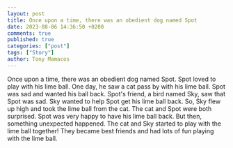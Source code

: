 ```yaml
---
layout: post
title: Once upon a time, there was an obedient dog named Spot
date: 2023-08-06 14:36:50 +0200
comments: true
published: true
categories: ["post"]
tags: ["Story"]
author: Tony Mamacos
---
```

Once upon a time, there was an obedient dog named Spot. Spot loved to play with his lime ball. One day, he saw a cat pass by with his lime ball. Spot was sad and wanted his ball back.
Spot's friend, a bird named Sky, saw that Spot was sad. Sky wanted to help Spot get his lime ball back. So, Sky flew up high and took the lime ball from the cat. The cat and Spot were both surprised.
Spot was very happy to have his lime ball back. But then, something unexpected happened. The cat and Sky started to play with the lime ball together! They became best friends and had lots of fun playing with the lime ball.
